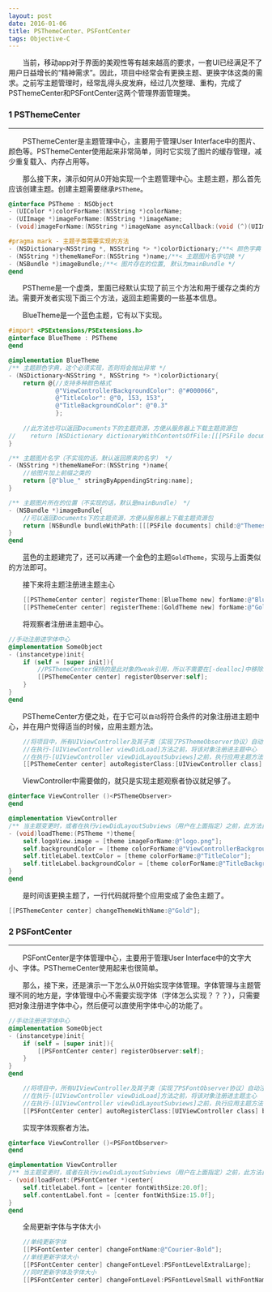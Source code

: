 ```yaml
---
layout: post
date: 2016-01-06
title: PSThemeCenter、PSFontCenter
tags: Objective-C
---
```


　　当前，移动app对于界面的美观性等有越来越高的要求，一套UI已经满足不了用户日益增长的“精神需求”。因此，项目中经常会有更换主题、更换字体这类的需求。之前写主题管理时，经常乱得头皮发麻，经过几次整理、重构，完成了PSThemeCenter和PSFontCenter这两个管理界面管理类。
### 1 PSThemeCenter
---
　　PSThemeCenter是主题管理中心，主要用于管理User Interface中的图片、颜色等。PSThemeCenter使用起来非常简单，同时它实现了图片的缓存管理，减少重复载入、内存占用等。

　　那么接下来，演示如何从0开始实现一个主题管理中心。主题主题，那么首先应该创建主题。创建主题需要继承`PSTheme`。

```objective-c
@interface PSTheme : NSObject
- (UIColor *)colorForName:(NSString *)colorName;
- (UIImage *)imageForName:(NSString *)imageName;
- (void)imageForName:(NSString *)imageName asyncCallback:(void (^)(UIImage *image))callback;

#pragma mark - 主题子类需要实现的方法
- (NSDictionary<NSString *, NSString *> *)colorDictionary;/**< 颜色字典 */
- (NSString *)themeNameFor:(NSString *)name;/**< 主题图片名字切换 */
- (NSBundle *)imageBundle;/**< 图片存在的位置, 默认为mainBundle */
@end
```
　　PSTheme是一个虚类，里面已经默认实现了前三个方法和用于缓存之类的方法。需要开发者实现下面三个方法，返回主题需要的一些基本信息。

　　BlueTheme是一个蓝色主题，它有以下实现。

```objective-c
#import <PSExtensions/PSExtensions.h>
@interface BlueTheme : PSTheme
@end

@implementation BlueTheme
/** 主题颜色字典，这个必须实现，否则将会抛出异常 */
- (NSDictionary<NSString *, NSString *> *)colorDictionary{
    return @{//支持多种颜色格式
             @"ViewControllerBackgroundColor": @"#000066",
             @"TitleColor": @"0, 153, 153",
             @"TitleBackgroundColor": @"0.3"
             };
    
    //此方法也可以返回Documents下的主题资源，方便从服务器上下载主题资源包
//    return [NSDictionary dictionaryWithContentsOfFile:[[[PSFile documents] child:@"ThemesResources"] child:@"BlueColorDic.plist"].path];
}

/** 主题图片名字（不实现的话，默认返回原来的名字） */
- (NSString *)themeNameFor:(NSString *)name{
    //给图片加上前缀之类的
    return [@"blue_" stringByAppendingString:name];
}

/** 主题图片所在的位置（不实现的话，默认是mainBundle） */
- (NSBundle *)imageBundle{
    //可以返回Documents下的主题资源，方便从服务器上下载主题资源包
    return [NSBundle bundleWithPath:[[[PSFile documents] child:@"ThemesResources"] child:@"Blue"].path];
}
@end
```
　　蓝色的主题建完了，还可以再建一个金色的主题`GoldTheme`，实现与上面类似的方法即可。

　　接下来将主题注册进主题主心

```objective-c
    [[PSThemeCenter center] registerTheme:[BlueTheme new] forName:@"Blue"];
    [[PSThemeCenter center] registerTheme:[GoldTheme new] forName:@"Gold"];
```
　　将观察者注册进主题中心。

```objective-c
//手动注册进字体中心
@implementation SomeObject
- (instancetype)init{
    if (self = [super init]){
        //PSThemeCenter保持的是此对象的weak引用，所以不需要在[-dealloc]中移除观察者（自身）。
        [[PSThemeCenter center] registerObserver:self];
    }
}
@end
```
　　PSThemeCenter方便之处，在于它可以`自动`将符合条件的对象注册进主题中心，并在用户觉得适当的时候，应用主题方法。

```objective-c
    //将项目中，所有UIViewController及其子类（实现了PSThemeObserver协议）自动注册进主题中心
    //在执行-[UIViewController viewDidLoad]方法之前，将该对象注册进主题中心
    //在执行-[UIViewController viewDidLayoutSubviews]之前，执行应用主题方法
    [[PSThemeCenter center] autoRegisterClass:[UIViewController class] beforeExecuting:@selector(viewDidLoad) applyBeforeExecuting:@selector(viewDidLayoutSubviews)];
```
　　ViewController中需要做的，就只是实现主题观察者协议就足够了。

```objective-c
@interface ViewController ()<PSThemeObserver>
@end

@implementation ViewController
/** 当主题变更时，或者在执行viewDidLayoutSubviews（用户在上面指定）之前，此方法自动执行，无需用户手动调取 */
- (void)loadTheme:(PSTheme *)theme{
    self.logoView.image = [theme imageForName:@"logo.png"];
    self.backgroundColor = [theme colorForName:@"ViewControllerBackgroundColor"];
    self.titleLabel.textColor = [theme colorForName:@"TitleColor"];
    self.titleLabel.backgroundColor = [theme colorForName:@"TitleBackgroundColor"];
}
@end
```
　　是时间该更换主题了，一行代码就将整个应用变成了金色主题了。

```objective-c
[[PSThemeCenter center] changeThemeWithName:@"Gold"];
```

### 2 PSFontCenter
---
　　PSFontCenter是字体管理中心，主要用于管理User Interface中的文字大小、字体。PSThemeCenter使用起来也很简单。

　　那么，接下来，还是演示一下怎么从0开始实现字体管理。字体管理与主题管理不同的地方是，字体管理中心不需要实现字体（字体怎么实现？？？），只需要把对象注册进字体中心，然后便可以直使用字体中心的功能了。

```objective-c
//手动注册进字体中心
@implementation SomeObject
- (instancetype)init{
    if (self = [super init]){
        [[PSFontCenter center] registerObserver:self];
    }
}
@end
```

```objective-c
    //将项目中，所有UIViewController及其子类（实现了PSFontObserver协议）自动注册进字体中心
    //在执行-[UIViewController viewDidLoad]方法之前，将该对象注册进主题主心
    //在执行-[UIViewController viewDidLayoutSubviews]之前，执行应用主题方法
    [[PSFontCenter center] autoRegisterClass:[UIViewController class] beforeExecuting:@selector(viewDidLoad) applybeforeExecuting:@selector(viewDidLayoutSubviews)];
```
　　实现字体观察者方法。

```objective-c
@interface ViewController ()<PSFontObserver>
@end

@implementation ViewController
/** 当主题变更时，或者在执行viewDidLayoutSubviews（用户在上面指定）之前，此方法自动执行，无需用户手动调取 */
- (void)loadFont:(PSFontCenter *)center{
    self.titleLabel.font = [center fontWithSize:20.0f];
    self.contentLabel.font = [center fontWithSize:15.0f];
}
@end
```
　　全局更新字体与字体大小

```objective-c
    //单纯更新字体
    [[PSFontCenter center] changeFontName:@"Courier-Bold"];
    //单线更新字体大小
    [[PSFontCenter center] changeFontLevel:PSFontLevelExtralLarge];
    //同时更新字体及字体大小
    [[PSFontCenter center] changeFontLevel:PSFontLevelSmall withFontName:@"Helvetica"]; 
```